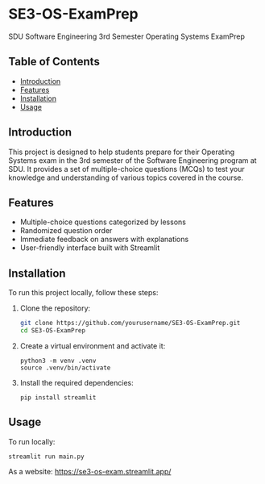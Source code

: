 # SE3-OS-ExamPrep

SDU Software Engineering 3rd Semester Operating Systems ExamPrep

## Table of Contents

- [Introduction](#introduction)
- [Features](#features)
- [Installation](#installation)
- [Usage](#usage)

## Introduction

This project is designed to help students prepare for their Operating Systems exam in the 3rd semester of the Software Engineering program at SDU. It provides a set of multiple-choice questions (MCQs) to test your knowledge and understanding of various topics covered in the course.

## Features

- Multiple-choice questions categorized by lessons
- Randomized question order
- Immediate feedback on answers with explanations
- User-friendly interface built with Streamlit

## Installation

To run this project locally, follow these steps:

1. Clone the repository:
   ```sh
   git clone https://github.com/yourusername/SE3-OS-ExamPrep.git
   cd SE3-OS-ExamPrep
   ```
2. Create a virtual environment and activate it:
    ```
    python3 -m venv .venv
    source .venv/bin/activate
    ```
3. Install the required dependencies:
    ```
    pip install streamlit
    ```

## Usage

To run locally:
```
streamlit run main.py
```
As a website:
https://se3-os-exam.streamlit.app/